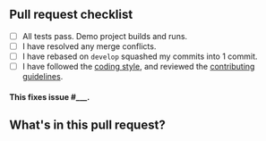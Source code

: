 ## Pull request checklist

- [ ] All tests pass. Demo project builds and runs.
- [ ] I have resolved any merge conflicts.
- [ ] I have rebased on `develop` squashed my commits into 1 commit.
- [ ] I have followed the [coding style](https://github.com/jessesquires/HowToContribute#style-guidelines), and reviewed the [contributing guidelines](https://github.com/jessesquires/HowToContribute).

#### This fixes issue #___.

## What's in this pull request?
